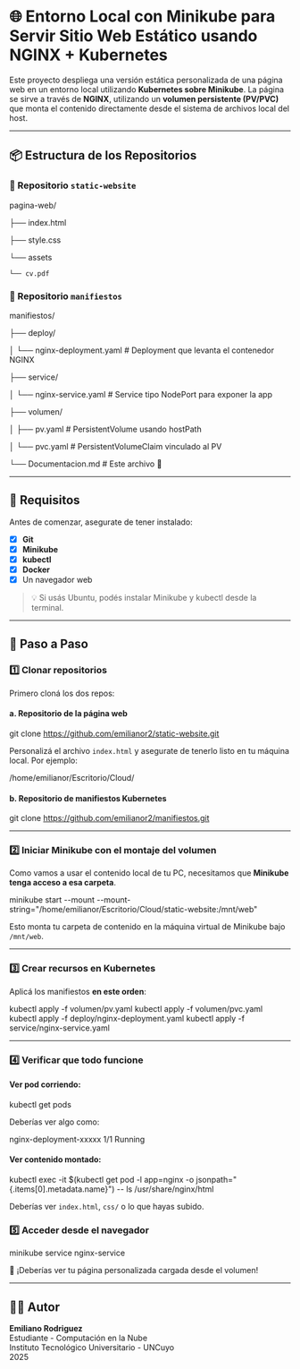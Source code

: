 
# 🌐 Entorno Local con Minikube para Servir Sitio Web Estático usando NGINX + Kubernetes

Este proyecto despliega una versión estática personalizada de una página web en un entorno local utilizando **Kubernetes sobre Minikube**. La página se sirve a través de **NGINX**, utilizando un **volumen persistente (PV/PVC)** que monta el contenido directamente desde el sistema de archivos local del host.

---

## 📦 Estructura de los Repositorios
### 📁 Repositorio `static-website` 

pagina-web/

├── index.html

├── style.css

└── assets

    └── cv.pdf
    
### 📁 Repositorio `manifiestos`
manifiestos/

├── deploy/

│   └── nginx-deployment.yaml         # Deployment que levanta el contenedor NGINX

├── service/

│   └── nginx-service.yaml            # Service tipo NodePort para exponer la app

├── volumen/

│   ├── pv.yaml                       # PersistentVolume usando hostPath

│   └── pvc.yaml                      # PersistentVolumeClaim vinculado al PV

└── Documentacion.md                         # Este archivo 🙂

---

## 🧰 Requisitos

Antes de comenzar, asegurate de tener instalado:

- [x] **Git**
- [x] **Minikube**
- [x] **kubectl**
- [x] **Docker**
- [x] Un navegador web

> 💡 Si usás Ubuntu, podés instalar Minikube y kubectl desde la terminal. 

---

## 🚀 Paso a Paso

### 1️⃣ Clonar repositorios

Primero cloná los dos repos:

#### a. Repositorio de la página web

git clone https://github.com/emilianor2/static-website.git 

Personalizá el archivo `index.html` y asegurate de tenerlo listo en tu máquina local. Por ejemplo:


/home/emilianor/Escritorio/Cloud/


#### b. Repositorio de manifiestos Kubernetes


git clone https://github.com/emilianor2/manifiestos.git


---

### 2️⃣ Iniciar Minikube con el montaje del volumen

Como vamos a usar el contenido local de tu PC, necesitamos que **Minikube tenga acceso a esa carpeta**.


minikube start --mount --mount-string="/home/emilianor/Escritorio/Cloud/static-website:/mnt/web"




Esto monta tu carpeta de contenido en la máquina virtual de Minikube bajo `/mnt/web`.

---

### 3️⃣ Crear recursos en Kubernetes

Aplicá los manifiestos **en este orden**:


kubectl apply -f volumen/pv.yaml
kubectl apply -f volumen/pvc.yaml
kubectl apply -f deploy/nginx-deployment.yaml
kubectl apply -f service/nginx-service.yaml


---

### 4️⃣ Verificar que todo funcione

#### Ver pod corriendo:


kubectl get pods


Deberías ver algo como:

nginx-deployment-xxxxx   1/1   Running


#### Ver contenido montado:


kubectl exec -it $(kubectl get pod -l app=nginx -o jsonpath="{.items[0].metadata.name}") -- ls /usr/share/nginx/html


Deberías ver `index.html`, `css/` o lo que hayas subido.


### 5️⃣ Acceder desde el navegador

minikube service nginx-service


🎉 ¡Deberías ver tu página personalizada cargada desde el volumen!

---


## 👨‍💻 Autor

**Emiliano Rodriguez**  
Estudiante - Computación en la Nube  
Instituto Tecnológico Universitario - UNCuyo  
2025

